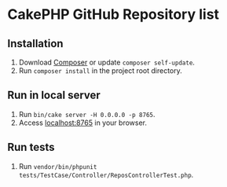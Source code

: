 # CakePHP GitHub Repository list

## Installation

1. Download [Composer](https://getcomposer.org/doc/00-intro.md) or update `composer self-update`.
2. Run `composer install` in the project root directory.

## Run in local server

1. Run `bin/cake server -H 0.0.0.0 -p 8765`.
2. Access [localhost:8765](http://localhost:8765) in your browser.

## Run tests

1. Run `vendor/bin/phpunit tests/TestCase/Controller/ReposControllerTest.php`.

